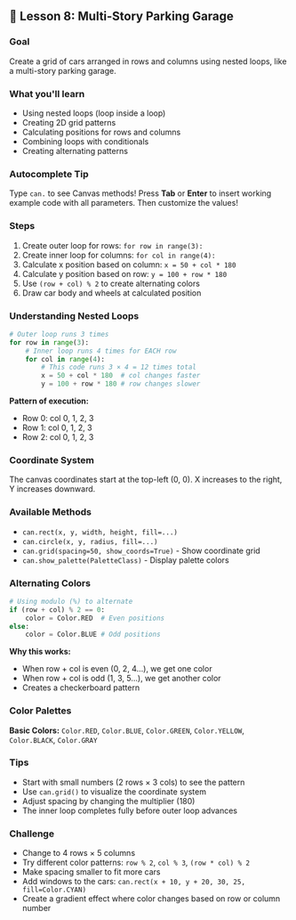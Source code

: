 ## 🏢 Lesson 8: Multi-Story Parking Garage

### Goal
Create a grid of cars arranged in rows and columns using nested loops, like a multi-story parking garage.

### What you'll learn
- Using nested loops (loop inside a loop)
- Creating 2D grid patterns
- Calculating positions for rows and columns
- Combining loops with conditionals
- Creating alternating patterns

### Autocomplete Tip
Type `can.` to see Canvas methods! Press **Tab** or **Enter** to insert working example code with all parameters. Then customize the values!

### Steps
1. Create outer loop for rows: `for row in range(3):`
2. Create inner loop for columns: `for col in range(4):`
3. Calculate x position based on column: `x = 50 + col * 180`
4. Calculate y position based on row: `y = 100 + row * 180`
5. Use `(row + col) % 2` to create alternating colors
6. Draw car body and wheels at calculated position

### Understanding Nested Loops
```python
# Outer loop runs 3 times
for row in range(3):
    # Inner loop runs 4 times for EACH row
    for col in range(4):
        # This code runs 3 × 4 = 12 times total
        x = 50 + col * 180  # col changes faster
        y = 100 + row * 180 # row changes slower
```

**Pattern of execution:**
- Row 0: col 0, 1, 2, 3
- Row 1: col 0, 1, 2, 3
- Row 2: col 0, 1, 2, 3

### Coordinate System
The canvas coordinates start at the top-left (0, 0). X increases to the right, Y increases downward.

### Available Methods
- `can.rect(x, y, width, height, fill=...)`
- `can.circle(x, y, radius, fill=...)`
- `can.grid(spacing=50, show_coords=True)` - Show coordinate grid
- `can.show_palette(PaletteClass)` - Display palette colors

### Alternating Colors
```python
# Using modulo (%) to alternate
if (row + col) % 2 == 0:
    color = Color.RED  # Even positions
else:
    color = Color.BLUE # Odd positions
```

**Why this works:**
- When row + col is even (0, 2, 4...), we get one color
- When row + col is odd (1, 3, 5...), we get another color
- Creates a checkerboard pattern

### Color Palettes
**Basic Colors:** `Color.RED`, `Color.BLUE`, `Color.GREEN`, `Color.YELLOW`, `Color.BLACK`, `Color.GRAY`

### Tips
- Start with small numbers (2 rows × 3 cols) to see the pattern
- Use `can.grid()` to visualize the coordinate system
- Adjust spacing by changing the multiplier (180)
- The inner loop completes fully before outer loop advances

### Challenge
- Change to 4 rows × 5 columns
- Try different color patterns: `row % 2`, `col % 3`, `(row * col) % 2`
- Make spacing smaller to fit more cars
- Add windows to the cars: `can.rect(x + 10, y + 20, 30, 25, fill=Color.CYAN)`
- Create a gradient effect where color changes based on row or column number
